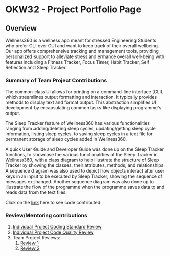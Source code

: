 # OKW32 - Project Portfolio Page

## Overview
Wellness360 is a wellness app meant for stressed Engineering Students who prefer CLI over GUI 
and want to keep track of their overall wellbeing. Our app offers comprehensive tracking and management
tools, providing personalized support to alleviate stress and enhance overall well-being with features
including a Fitness Tracker, Focus Timer, Habit Tracker, Self Reflection and Sleep Tracker.

### Summary of Team Project Contributions

The common class Ui allows for printing on a command-line interface (CLI), which streamlines output formatting and 
interaction. It typically provides methods to display text and format output. This abstraction simplifies
UI development by encapsulating common tasks like displaying programme's output.

The Sleep Tracker feature of Wellness360 has various functionalities ranging from adding/deleting sleep 
cycles, updating/getting sleep cycle information, listing sleep cycles, to saving sleep cycles in a text
file for permanent storage of sleep cycles added in Wellness360.

A quick User Guide and Developer Guide was done up on the Sleep Tracker functions, to showcase the various
functionalities of the Sleep Tracker in Wellness360, with a class diagram to help illustrate the structure of Sleep Tracker by
showing the classes, their attributes, methods, and relationships. A sequence diagram was also used to depict how objects 
interact after user keys in an input to be executed by Sleep Tracker, showing the sequence of messages exchanged.
Another sequence diagram was also done up to illustrate the flow of the programme when the programme saves data to and reads data from
the text files.

Click on the [link](https://nus-cs2113-ay2324s2.github.io/tp-dashboard/?search=okw32&breakdown=true&sort=groupTitle%20dsc&sortWithin=title&since=2024-02-23&timeframe=commit&mergegroup=&groupSelect=groupByRepos&checkedFileTypes=docs~functional-code~test-code~other) here
to see code contributed.

### Review/Mentoring contributions

1. [Individual Project Coding Standard Review](https://github.com/nus-cs2113-AY2324S2/ip/pull/173)
2. [Individual Project Code Quality Review](https://github.com/nus-cs2113-AY2324S2/ip/pull/139)
3. Team Project Reviews:
   1. [Review 1](https://github.com/AY2324S2-CS2113-T11-1/tp/pull/88#discussion_r1536734904)
   2. [Review 2](https://github.com/AY2324S2-CS2113-T11-1/tp/pull/119#discussion_r1544293656)
